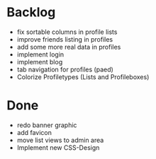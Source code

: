 # Backlog
- fix sortable columns in profile lists
- improve friends listing in profiles
- add some more real data in profiles
- implement login
- implement blog
- tab navigation for profiles (paed)
- Colorize Profiletypes (Lists and Profileboxes)

# Done
- redo banner graphic
- add favicon
- move list views to admin area
- Implement new CSS-Design
